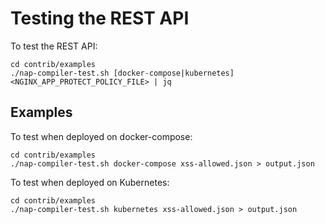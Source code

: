 # Testing the REST API

To test the REST API:

```
cd contrib/examples
./nap-compiler-test.sh [docker-compose|kubernetes] <NGINX_APP_PROTECT_POLICY_FILE> | jq
```

## Examples

To test when deployed on docker-compose:

```
cd contrib/examples
./nap-compiler-test.sh docker-compose xss-allowed.json > output.json
```

To test when deployed on Kubernetes:

```
cd contrib/examples
./nap-compiler-test.sh kubernetes xss-allowed.json > output.json
```

